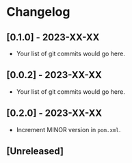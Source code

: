 # Changelog

## [0.1.0] - 2023-XX-XX

- Your list of git commits would go here.

## [0.0.2] - 2023-XX-XX

- Your list of git commits would go here.

## [0.2.0] - 2023-XX-XX

- Increment MINOR version in `pom.xml`.

## [Unreleased]
